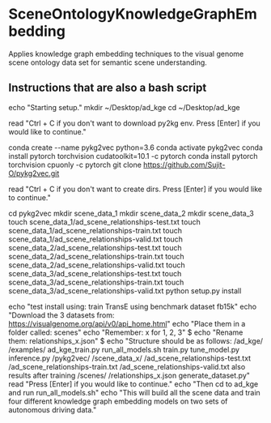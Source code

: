 # SceneOntologyKnowledgeGraphEmbedding
Applies knowledge graph embedding techniques to the visual genome scene ontology data set for semantic scene understanding.


## Instructions that are also a bash script
echo "Starting setup."
mkdir ~/Desktop/ad_kge
cd ~/Desktop/ad_kge

read "Ctrl + C if you don't want to download py2kg env. Press [Enter] if you would like to continue."

conda create --name pykg2vec python=3.6
conda activate pykg2vec
conda install pytorch torchvision cudatoolkit=10.1 -c pytorch
conda install pytorch torchvision cpuonly -c pytorch
git clone https://github.com/Sujit-O/pykg2vec.git

read "Ctrl + C if you don't want to create dirs. Press [Enter] if you would like to continue."

cd pykg2vec
mkdir scene_data_1
mkdir scene_data_2
mkdir scene_data_3
touch scene_data_1/ad_scene_relationships-test.txt
touch scene_data_1/ad_scene_relationships-train.txt
touch scene_data_1/ad_scene_relationships-valid.txt
touch scene_data_2/ad_scene_relationships-test.txt
touch scene_data_2/ad_scene_relationships-train.txt
touch scene_data_2/ad_scene_relationships-valid.txt
touch scene_data_3/ad_scene_relationships-test.txt
touch scene_data_3/ad_scene_relationships-train.txt
touch scene_data_3/ad_scene_relationships-valid.txt
python setup.py install

echo "test install using: train TransE using benchmark dataset fb15k"
echo "Download the 3 datasets from: https://visualgenome.org/api/v0/api_home.html"
echo "Place them in a folder called: scenes"
echo "Remember: x for 1, 2, 3"
$ echo "Rename them: relationships_x.json"
$ echo "Structure should be as follows: 
/ad_kge/
    /examples/
        ad_kge_train.py
        run_all_models.sh
        train.py
        tune_model.py
        inference.py
    /pykg2vec/
        /scene_data_x/
            /ad_scene_relationships-test.txt
            /ad_scene_relationships-train.txt
            /ad_scene_relationships-valid.txt
            also results after training
    /scenes/
        /relationships_x.json
    generate_dataset.py"
read "Press [Enter] if you would like to continue."
echo "Then cd to ad_kge and run run_all_models.sh"
echo "This will build all the scene data and train four different knowledge graph embedding models on two sets of autonomous driving data."
